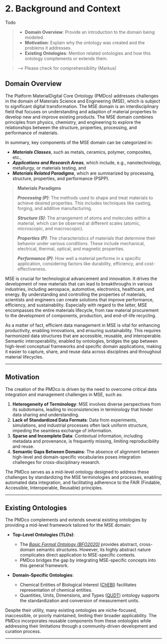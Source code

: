 # 2. Background and Context

Todo

> - **Domain Overview**: Provide an introduction to the domain being modeled.
> - **Motivation**: Explain why the ontology was created and the problems it addresses.
> - **Existing Ontologies**: Mention related ontologies and how this ontology complements or extends them.

> --> Please check for comprehensibility (Markus)

## Domain Overview

The Platform MaterialDigital Core Ontology (PMDco) addresses challenges in the domain of Materials Science and Engineering (MSE), which is subject to significant digital transformation. The MSE domain is an interdisciplinary field that focuses on understanding and adaption of material properties to develop new and improve existing products. The MSE domain combines principles from physics, chemistry, and engineering to explore the relationships between the structure, properties, processing, and performance of materials.

In summary, key components of the MSE domain can be categorized in:

- ***Materials Classes***, such as metals, ceramics, polymer, composites, etc.,
- ***Applications and Research Areas***, which include, e.g., nanotechnology, metallurgy, or materials testing, and
- ***Materials Related Paradigms***, which are summarized by processing, structure, properties, and performance (PSPP).
  
> **Materials Paradigms**
>
> ***Processing (P)***: The methods used to shape and treat materials to achieve desired properties. This includes techniques like casting, forging, and additive manufacturing.
>
> ***Structure (S)***: The arrangement of atoms and molecules within a material, which can be observed at  different scales (atomic, microscopic, and macroscopic).
>
> ***Properties (P)***: The characteristics of materials that determine their behavior under various conditions. These include mechanical, electrical, thermal, optical, and magnetic properties.
>
> ***Performance (P)***: How well a material performs in a specific application, considering factors like durability, efficiency, and cost-effectiveness.

MSE is crucial for technological advancement and innovation. It drives the development of new materials that can lead to breakthroughs in various industries, including aerospace, automotive, electronics, healthcare, and energy. By understanding and controlling the properties of materials, scientists and engineers can create solutions that improve performance, efficiency, and sustainability. Especially with regard to the latter, MSE encompasses the entire materials lifecycle, from raw material procurement to the development of components, production, and end-of-life recycling.

As a matter of fact, efficient data management in MSE is vital for enhancing productivity, enabling innovations, and ensuring sustainability. This requires harmonized data structures that are accessible, reusable, and interoperable. Semantic interoperability, enabled by ontologies, bridges the gap between high-level conceptual frameworks and specific domain applications, making it easier to capture, share, and reuse data across disciplines and throughout material lifecycles.

---

## Motivation

The creation of the PMDco is driven by the need to overcome critical data integration and management challenges in MSE, such as:

1. **Heterogeneity of Terminology**: MSE involves diverse perspectives from its subdomains, leading to inconsistencies in terminology that hinder data sharing and understanding.
2. **Lack of Standardized Data Formats**: Data from experiments, simulations, and industrial processes often lack uniform structure, impeding the seamless exchange of information.
3. **Sparse and Incomplete Data**: Contextual information, including metadata and provenance, is frequently missing, limiting reproducibility and reuse.
4. **Semantic Gaps Between Domains**: The absence of alignment between high-level and domain-specific vocabularies poses integration challenges for cross-disciplinary research.

The PMDco serves as a mid-level ontology designed to address these challenges by standardizing the MSE terminologies and processes, enabling automated data integration, and facilitating adherence to the FAIR (Findable, Accessible, Interoperable, Reusable) principles.

---

## Existing Ontologies

The PMDco complements and extends several existing ontologies by providing a mid-level framework tailored for the MSE domain:

- **Top-Level Ontologies (TLOs)**:

  - The *[Basic Formal Ontology (BFO2020)](https://www.iso.org/standard/74572.html)* provides abstract, cross-domain semantic structures. However, its highly abstract nature complicates direct application to MSE-specific contexts.
  - PMDco bridges the gap by integrating MSE-specific concepts into this general framework.
    
- **Domain-Specific Ontologies**:

  - Chemical Entities of Biological Interest ([ChEBI](https://www.ebi.ac.uk/chebi/)) facilitates representation of chemical entities.
  - Quantities, Units, Dimensions, and Types ([QUDT](https://qudt.org/)) ontology supports the standardization and conversion of measurement units.
  

Despite their utility, many existing ontologies are niche-focused, inaccessible, or poorly maintained, limiting their broader applicability. The PMDco incorporates reusable components from these ontologies while addressing their limitations through a community-driven development and curation process.

---
